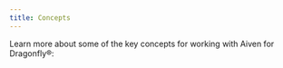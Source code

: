 ```yaml
---
title: Concepts
---
```


Learn more about some of the key concepts for working with Aiven for
Dragonfly®:
